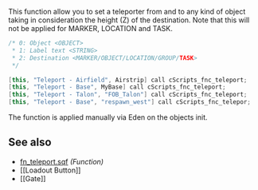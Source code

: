 This function allow you to set a teleporter from and to any kind of object taking in consideration the height (Z) of the destination. Note that this will not be applied for MARKER, LOCATION and TASK.

```cpp
/* 0: Object <OBJECT>
 * 1: Label text <STRING>
 * 2: Destination <MARKER/OBJECT/LOCATION/GROUP/TASK>
 */

[this, "Teleport - Airfield", Airstrip] call cScripts_fnc_teleport;
[this, "Teleport - Base", MyBase] call cScripts_fnc_teleport;
[this, "Teleport - Talon", "FOB_Talon"] call cScripts_fnc_teleport;
[this, "Teleport - Base", "respawn_west"] call cScripts_fnc_telepor;

```
The function is applied manually via Eden on the objects init.

## See also
* [fn_teleport.sqf](https://github.com/7Cav/cScripts/blob/main/cScripts/functions/mission/fn_teleport.sqf) _(Function)_
* [[Loadout Button]]
* [[Gate]]